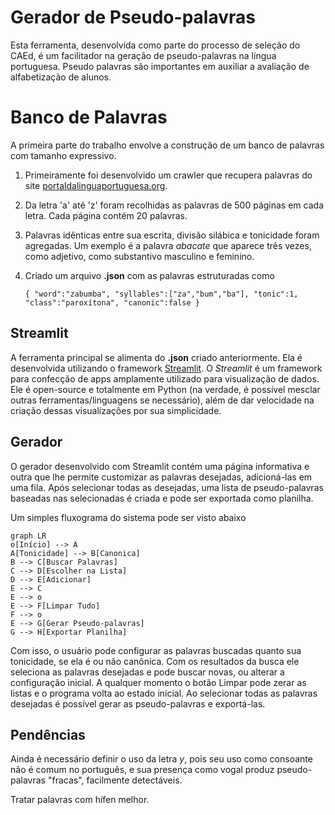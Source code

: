 # Gerador de Pseudo-palavras

Esta ferramenta, desenvolvida como parte do processo de seleção do CAEd, é um facilitador na geração de pseudo-palavras na língua portuguesa.
Pseudo palavras são importantes em auxiliar a avaliação de alfabetização de alunos.


# Banco de Palavras

A primeira parte do trabalho envolve a construção de um banco de palavras com tamanho expressivo.

 1. Primeiramente foi desenvolvido um crawler que recupera palavras do site [portaldalinguaportuguesa.org](http://www.portaldalinguaportuguesa.org/).
 2. Da letra 'a' até 'z' foram recolhidas as palavras de 500 páginas em cada letra. Cada página contém 20 palavras.
 3. Palavras idênticas entre sua escrita, divisão silábica e tonicidade foram agregadas. Um exemplo é a palavra *abacate* que aparece três vezes, como adjetivo, como substantivo masculino e feminino.
 4. Criado um arquivo **.json** com as palavras estruturadas como
 

    `{
	    "word":"zabumba",
	    "syllables":["za","bum","ba"],
	    "tonic":1,
	    "class":"paroxítona",
	    "canonic":false
  }`

## Streamlit

A ferramenta principal se alimenta do **.json** criado anteriormente. Ela é desenvolvida utilizando o framework [Streamlit](https://www.streamlit.io/).
O *Streamlit* é um framework para confecção de apps amplamente utilizado para visualização de dados. Ele é open-source e totalmente em Python (na verdade, é possível mesclar outras ferramentas/linguagens se necessário), além de dar velocidade na criação dessas visualizações por sua simplicidade.

## Gerador

O gerador desenvolvido com Streamlit contém uma página informativa e outra que lhe permite customizar as palavras desejadas, adicioná-las em uma fila. Após selecionar todas as desejadas, uma lista de pseudo-palavras baseadas nas selecionadas é criada e pode ser exportada como planilha.

Um simples fluxograma do sistema pode ser visto abaixo

```mermaid
graph LR
o[Início] --> A
A[Tonicidade] --> B[Canonica]
B --> C[Buscar Palavras]
C --> D[Escolher na Lista]
D --> E[Adicionar]
E --> C
E --> o
E --> F[Limpar Tudo]
F --> o
E --> G[Gerar Pseudo-palavras]
G --> H[Exportar Planilha]
```

Com isso, o usuário pode configurar as palavras buscadas quanto sua tonicidade, se ela é ou não canônica. Com os resultados da busca ele seleciona as palavras desejadas e pode buscar novas, ou alterar a configuração inicial. 
A qualquer momento o botão Limpar pode zerar as listas e o programa volta ao estado inicial.
Ao selecionar todas as palavras desejadas é possível gerar as pseudo-palavras e exportá-las.

## Pendências

Ainda é necessário definir o uso da letra *y*, pois seu uso como consoante não é comum no português, e sua presença como vogal produz pseudo-palavras "fracas", facilmente detectáveis.

Tratar palavras com hífen melhor.
